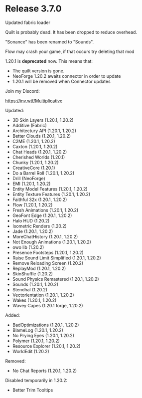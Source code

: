 # Release 3.7.0

Updated fabric loader

Quilt is probably dead. It has been dropped to reduce overhead.

"Sonance" has been renamed to "Sounds".

Flow may crash your game, if that occurs try deleting that mod

1.20.1 is **deprecated** now. This means that:
- The quilt version is gone.
- NeoForge 1.20.2 awaits connector in order to update
- 1.20.1 will be removed when Connector updates

Join my Discord:

https://inv.wtf/Multiplicative

Updated:
- 3D Skin Layers (1.20.1, 1.20.2)
- Additive (Fabric)
- Architectury API (1.20.1, 1.20.2)
- Better Clouds (1.20.1, 1.20.2)
- C2ME (1.20.1, 1.20.2)
- Caxton (1.20.1, 1.20.2)
- Chat Heads (1.20.1, 1.20.2)
- Cherished Worlds (1.20.1)
- Chunky (1.20.1, 1.20.2)
- CreativeCore (1.20.1)
- Do a Barrel Roll (1.20.1, 1.20.2)
- Drill (NeoForge)
- EMI (1.20.1, 1.20.2)
- Entity Model Features (1.20.1, 1.20.2)
- Entity Texture Features (1.20.1, 1.20.2)
- Faithful 32x (1.20.1, 1.20.2)
- Flow (1.20.1, 1.20.2)
- Fresh Animations (1.20.1, 1.20.2)
- GeoFont Edge (1.20.1, 1.20.2)
- Halo HUD (1.20.2)
- Isometric Renders (1.20.2)
- Jade (1.20.1, 1.20.2)
- MoreChatHistory (1.20.1, 1.20.2)
- Not Enough Animations (1.20.1, 1.20.2)
- owo lib (1.20.2)
- Presence Footsteps (1.20.1, 1.20.2)
- Raise Sound Limit Simplified (1.20.1, 1.20.2)
- Remove Reloading Screen (1.20.2)
- ReplayMod (1.20.1, 1.20.2)
- SkinShuffle (1.20.2)
- Sound Physics Remastered (1.20.1, 1.20.2)
- Sounds (1.20.1, 1.20.2)
- Stendhal (1.20.2)
- Vectorientation (1.20.1, 1.20.2)
- Wakes (1.20.1, 1.20.2)
- Wavey Capes (1.20.1 forge, 1.20.2)

Added:
- BadOptimizations (1.20.1, 1.20.2)
- BlameLog (1.20.1, 1.20.2)
- No Prying Eyes (1.20.1, 1.20.2)
- Polymer (1.20.1, 1.20.2)
- Resource Explorer (1.20.1, 1.20.2)
- WorldEdit (1.20.2)

Removed:
- No Chat Reports (1.20.1, 1.20.2)

Disabled temporarily in 1.20.2:
- Better Trim Tooltips
